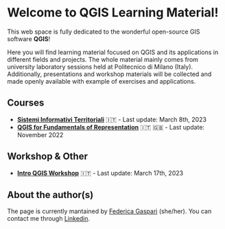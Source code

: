 # Welcome to QGIS Learning Material!

This web space is fully dedicated to the wonderful open-source GIS software **QGIS**!

Here you will find learning material focused on QGIS and its applications in different fields and projects. The whole material mainly comes from university laboratory sessions held at Politecnico di Milano (Italy). Additionally, presentations and workshop materials will be collected and made openly available with example of exercises and applications.

## Courses

* **[Sistemi Informativi Territoriali](sit-about.it.md)** 🇮🇹 - Last update: March 8th, 2023
* **[QGIS for Fundamentals of Representation](arch-pc-about.md)** 🇮🇹 🇬🇧 - Last update: November 2022

## Workshop & Other

* **[Intro QGIS Workshop](intro-workshop.it.md)** 🇮🇹 - Last update: March 17th, 2023

## About the author(s)

The page is currently mantained by [Federica Gaspari](https://github.com/Tars4815/tars4815.github.io) (she/her). You can contact me through [Linkedin](https://www.linkedin.com/in/federicagaspari/).